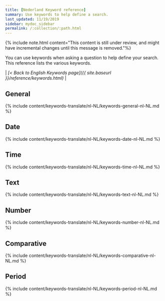 ```yaml
---
title: [Nederland Keyword reference]
summary: Use keywords to help define a search.
last_updated: 11/19/2019
sidebar: mydoc_sidebar
permalink: /:collection/:path.html
---
```

{% include note.html content="This content is still under review, and might have incremental changes until this message is removed."%}

You can use keywords when asking a question to help define your search. This
reference lists the various keywords.

| _[< Back to English Keywords page]({{ site.baseurl }}/reference/keywords.html)_ |

## General

{% include content/keywords-translate/nl-NL/keywords-general-nl-NL.md %}

## Date

{% include content/keywords-translate/nl-NL/keywords-date-nl-NL.md %}

## Time

{% include content/keywords-translate/nl-NL/keywords-time-nl-NL.md %}

## Text

{% include content/keywords-translate/nl-NL/keywords-text-nl-NL.md %}

## Number

{% include content/keywords-translate/nl-NL/keywords-number-nl-NL.md %}

## Comparative

{% include content/keywords-translate/nl-NL/keywords-comparative-nl-NL.md %}

<!--
## Location

{% include content/keywords-translate/nl-NL/keywords-location-nl-NL.md %} -->

## Period

{% include content/keywords-translate/nl-NL/keywords-period-nl-NL.md %}

<!-- ## Help

{% include content/keywords-translate/nl-NL/keywords-help-nl-NL.md %} -->
